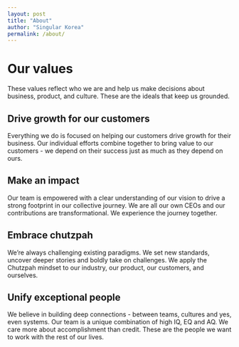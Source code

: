 ```yaml
---
layout: post
title: "About"
author: "Singular Korea"
permalink: /about/
---
```


# Our values
These values reflect who we are and help us make decisions about business, product, and culture. These are the ideals that keep us grounded.

## Drive growth for our customers
Everything we do is focused on helping our customers drive growth for their business. Our individual efforts combine together to bring value to our customers - we depend on their success just as much as they depend on ours.

## Make an impact
Our team is empowered with a clear understanding of our vision to drive a strong footprint in our collective journey. We are all our own CEOs and our contributions are transformational. We experience the journey together.

## Embrace chutzpah
We’re always challenging existing paradigms. We set new standards, uncover deeper stories and boldly take on challenges. We apply the Chutzpah mindset to our industry, our product, our customers, and ourselves.

## Unify exceptional people
We believe in building deep connections - between teams, cultures and yes, even systems. Our team is a unique combination of high IQ, EQ and AQ. We care more about accomplishment than credit. These are the people we want to work with the rest of our lives.


